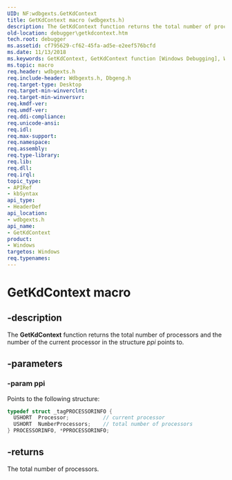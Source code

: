 ```yaml
---
UID: NF:wdbgexts.GetKdContext
title: GetKdContext macro (wdbgexts.h)
description: The GetKdContext function returns the total number of processors and the number of the current processor in the structure ppi points to.
old-location: debugger\getkdcontext.htm
tech.root: debugger
ms.assetid: cf795629-cf62-45fa-ad5e-e2eef576bcfd
ms.date: 11/13/2018
ms.keywords: GetKdContext, GetKdContext function [Windows Debugging], WdbgExts_Ref_951ca10a-3a73-433c-bd95-f054967f0df6.xml, debugger.getkdcontext, wdbgexts/GetKdContext
ms.topic: macro
req.header: wdbgexts.h
req.include-header: Wdbgexts.h, Dbgeng.h
req.target-type: Desktop
req.target-min-winverclnt: 
req.target-min-winversvr: 
req.kmdf-ver: 
req.umdf-ver: 
req.ddi-compliance: 
req.unicode-ansi: 
req.idl: 
req.max-support: 
req.namespace: 
req.assembly: 
req.type-library: 
req.lib: 
req.dll: 
req.irql: 
topic_type:
- APIRef
- kbSyntax
api_type:
- HeaderDef
api_location:
- wdbgexts.h
api_name:
- GetKdContext
product:
- Windows
targetos: Windows
req.typenames: 
---
```


# GetKdContext macro


## -description


The <b>GetKdContext</b> function returns the total number of processors and the number of the current processor in the structure <i>ppi</i> points to.


## -parameters




### -param ppi

Points to the following structure:

```cpp
typedef struct _tagPROCESSORINFO {
  USHORT  Processor;           // current processor
  USHORT  NumberProcessors;    // total number of processors
} PROCESSORINFO, *PPROCESSORINFO;
```


## -returns

The total number of processors.
